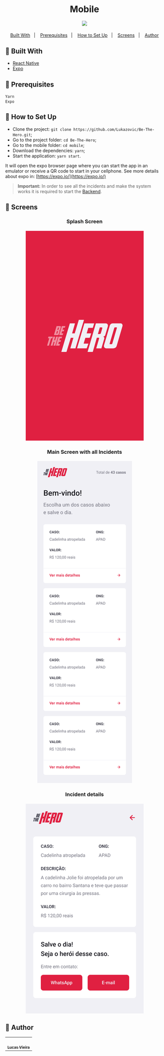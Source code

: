 <h1 align="center">Mobile</h1>
<h4 align="center">
  <img src="./public/bethehero-mobile.png" /><br>
</h4>

<p align="center">
  <a href="#wrench-built-with">Built With</a>&nbsp;&nbsp;&nbsp;|&nbsp;&nbsp;&nbsp;
  <a href="#page_facing_up-prerequisites">Prerequisites</a>&nbsp;&nbsp;&nbsp;|&nbsp;&nbsp;&nbsp;
  <a href="#electric_plug-how-to-set-up">How to Set Up</a>&nbsp;&nbsp;&nbsp;|&nbsp;&nbsp;&nbsp;
  <a href="#iphone-screens">Screens</a>&nbsp;&nbsp;&nbsp;|&nbsp;&nbsp;&nbsp;
  <a href="#pencil-author">Author</a>
</p>

## :wrench: Built With

- [React Native](https://reactnative.dev/)
- [Expo](https://expo.io/)

## :page_facing_up: Prerequisites

```
Yarn
Expo
```

## :electric_plug: How to Set Up

- Clone the project: `git clone https://github.com/Lukazovic/Be-The-Hero.git`;
- Go to the project folder: `cd Be-The-Hero`;
- Go to the mobile folder: `cd mobile`;
- Download the dependencies: `yarn`;
- Start the application: `yarn start`.

It will open the expo browser page where you can start the app in an emulator or receive a QR code to start in your cellphone.
See more details about expo in: [https://expo.io/](https://expo.io/)

> **Important:** In order to see all the incidents and make the system works it is required to start the [Backend](https://github.com/Lukazovic/be-the-hero/tree/master/backend#backend).

## :iphone: Screens

<h3 align="center">Splash Screen</h3>
<h4 align="center">
  <img src="../.github/screenshots/mobile/splash-screen.png" /><br>
</h4>

<h3 align="center">Main Screen with all Incidents</h3>
<h4 align="center">
  <img src="../.github/screenshots/mobile/all-incidents.png" /><br>
</h4>

<h3 align="center">Incident details</h3>
<h4 align="center">
  <img src="../.github/screenshots/mobile/details-screen.png" /><br>
</h4>

## :pencil: Author

<table>
  <tr>
    <td align="center"><a href="https://github.com/Lukazovic"><img src="https://avatars0.githubusercontent.com/u/54550926?s=460&u=cdeeac652ce0597a986fbdcff6e249ad27a1f1da&v=4" width="100px;" alt=""/><br /><sub><b>Lucas Vieira</b></sub></a><br /></td>
  <tr>
</table>
